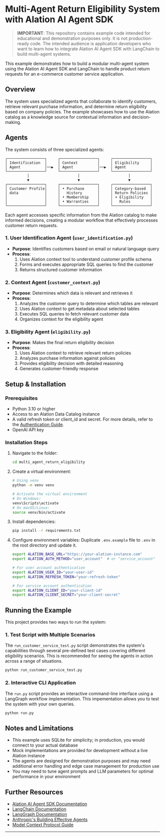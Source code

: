 # Multi-Agent Return Eligibility System with Alation AI Agent SDK

> **IMPORTANT**: This repository contains example code intended for educational and demonstration purposes only. It is not production-ready code. The intended audience is application developers who want to learn how to integrate Alation AI Agent SDK with LangChain to build multi-agent systems.

This example demonstrates how to build a modular multi-agent system using the Alation AI Agent SDK and LangChain to handle product return requests for an e-commerce customer service application.

## Overview

The system uses specialized agents that collaborate to identify customers, retrieve relevant purchase information, and determine return eligibility based on company policies. The example showcases how to use the Alation catalog as a knowledge source for contextual information and decision-making.

## Agents

The system consists of three specialized agents:
```
┌─────────────────┐     ┌─────────────────┐     ┌─────────────────┐
│ Identification  │     │ Context         │     │ Eligibility     │
│ Agent           │──▶  │ Agent           │──▶  │ Agent           │
└─────────────────┘     └─────────────────┘     └─────────────────┘
          │                      │                      │
          ▼                      ▼                      ▼
┌─────────────────┐     ┌─────────────────┐     ┌─────────────────┐
│ Customer Profile│     │ • Purchase      │     │ Category-based  │
│ data            │     │   History       │     │ Return Policies │
│                 │     │ • Membership    │     │ + Eligibility   │
│                 │     │ • Warranties    │     │   Rules         │
└─────────────────┘     └─────────────────┘     └─────────────────┘
```
Each agent accesses specific information from the Alation catalog to make informed decisions, creating a modular workflow that effectively processes customer return requests.

### 1. User Identification Agent (`user_identification.py`)
- **Purpose**: Identifies customers based on email or natural language query
- **Process**:
  1. Uses Alation context tool to understand customer profile schema
  2. Forms and executes appropriate SQL queries to find the customer
  3. Returns structured customer information

### 2. Context Agent (`customer_context.py`)
- **Purpose**: Determines which data is relevant and retrieves it
- **Process**:
  1. Analyzes the customer query to determine which tables are relevant
  2. Uses Alation context to get metadata about selected tables
  3. Executes SQL queries to fetch relevant customer data
  4. Organizes context for the eligibility agent

### 3. Eligibility Agent (`eligibility.py`)
- **Purpose**: Makes the final return eligibility decision
- **Process**:
  1. Uses Alation context to retrieve relevant return policies
  2. Analyzes purchase information against policies
  3. Provides eligibility decision with detailed reasoning
  4. Generates customer-friendly response

## Setup & Installation

### Prerequisites
- Python 3.10 or higher
- Access to an Alation Data Catalog instance
- A valid refresh token or client_id and secret. For more details, refer to the [Authentication Guide](https://github.com/Alation/alation-ai-agent-sdk/blob/main/guides/authentication.md).
- OpenAI API key

### Installation Steps

1. Navigate to the folder:
   ```bash
   cd multi_agent_return_eligibility
   ```

2. Create a virtual environment:
   ```bash
   # Using venv
   python -m venv venv
   
   # Activate the virtual environment
   # On Windows:
   venv\Scripts\activate
   # On macOS/Linux:
   source venv/bin/activate
   ```

3. Install dependencies:
   ```bash
   pip install -r requirements.txt
   ```

4. Configure environment variables:
   Duplicate `.env.example` file to `.env` in the root directory and update it.

   ```bash
   export ALATION_BASE_URL="https://your-alation-instance.com"
   export ALATION_AUTH_METHOD="user_account"  # or "service_account"

   # For user account authentication
   export ALATION_USER_ID="your-user-id"
   export ALATION_REFRESH_TOKEN="your-refresh-token"

   # For service account authentication
   export ALATION_CLIENT_ID="your-client-id"
   export ALATION_CLIENT_SECRET="your-client-secret"
   ```

## Running the Example

This project provides two ways to run the system:

### 1. Test Script with Multiple Scenarios

The `run_customer_service_test.py` script demonstrates the system's capabilities through several pre-defined test cases covering different eligibility scenarios. This is recommended for seeing the agents in action across a range of situations.

```bash
python run_customer_service_test.py
```


### 2. Interactive CLI Application

The `run.py` script provides an interactive command-line interface using a LangGraph workflow implementation. This impementation allows you to test the system with your own queries.

```bash
python run.py
```

## Notes and Limitations

- This example uses SQLite for simplicity; in production, you would connect to your actual database
- Mock implementations are provided for development without a live Alation instance
- The agents are designed for demonstration purposes and may need additional error handling and edge case management for production use
- You may need to tune agent prompts and LLM parameters for optimal performance in your environment

## Further Resources

- [Alation AI Agent SDK Documentation](https://github.com/Alation/alation-ai-agent-sdk)
- [LangChain Documentation](https://python.langchain.com/docs/get_started/introduction)
- [LangGraph Documentation](https://python.langchain.com/docs/langgraph)
- [Anthropic's Building Effective Agents](https://www.anthropic.com/engineering/building-effective-agents)
- [Model Context Protocol Guide](https://github.com/Alation/alation-ai-agent-sdk/blob/main/guides/mcp/readme.md)

---